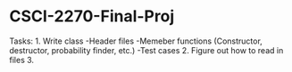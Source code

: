 # CSCI-2270-Final-Proj
  Tasks:
    1. Write class
      -Header files
      -Memeber functions (Constructor, destructor, probability finder, etc.)
      -Test cases
    2. Figure out how to read in files
    3.
